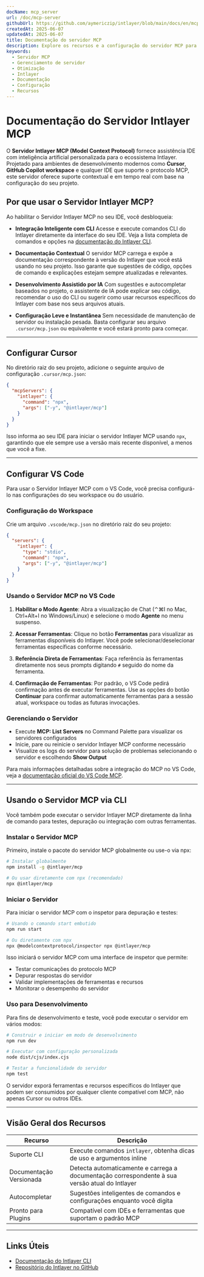 ```yaml
---
docName: mcp_server
url: /doc/mcp-server
githubUrl: https://github.com/aymericzip/intlayer/blob/main/docs/en/mcp_server.md
createdAt: 2025-06-07
updatedAt: 2025-06-07
title: Documentação do servidor MCP
description: Explore os recursos e a configuração do servidor MCP para otimizar o gerenciamento e as operações do seu servidor.
keywords:
  - Servidor MCP
  - Gerenciamento de servidor
  - Otimização
  - Intlayer
  - Documentação
  - Configuração
  - Recursos
---
```


# Documentação do Servidor Intlayer MCP

O **Servidor Intlayer MCP (Model Context Protocol)** fornece assistência IDE com inteligência artificial personalizada para o ecossistema Intlayer. Projetado para ambientes de desenvolvimento modernos como **Cursor**, **GitHub Copilot workspace** e qualquer IDE que suporte o protocolo MCP, este servidor oferece suporte contextual e em tempo real com base na configuração do seu projeto.

## Por que usar o Servidor Intlayer MCP?

Ao habilitar o Servidor Intlayer MCP no seu IDE, você desbloqueia:

- **Integração Inteligente com CLI**
  Acesse e execute comandos CLI do Intlayer diretamente da interface do seu IDE. Veja a lista completa de comandos e opções na [documentação do Intlayer CLI](https://github.com/aymericzip/intlayer/blob/main/docs/pt/intlayer_cli.md).

- **Documentação Contextual**
  O servidor MCP carrega e expõe a documentação correspondente à versão do Intlayer que você está usando no seu projeto. Isso garante que sugestões de código, opções de comando e explicações estejam sempre atualizadas e relevantes.

- **Desenvolvimento Assistido por IA**
  Com sugestões e autocompletar baseados no projeto, o assistente de IA pode explicar seu código, recomendar o uso do CLI ou sugerir como usar recursos específicos do Intlayer com base nos seus arquivos atuais.

- **Configuração Leve e Instantânea**
  Sem necessidade de manutenção de servidor ou instalação pesada. Basta configurar seu arquivo `.cursor/mcp.json` ou equivalente e você estará pronto para começar.

---

## Configurar Cursor

No diretório raiz do seu projeto, adicione o seguinte arquivo de configuração `.cursor/mcp.json`:

```json
{
  "mcpServers": {
    "intlayer": {
      "command": "npx",
      "args": ["-y", "@intlayer/mcp"]
    }
  }
}
```

Isso informa ao seu IDE para iniciar o servidor Intlayer MCP usando `npx`, garantindo que ele sempre use a versão mais recente disponível, a menos que você a fixe.

---

## Configurar VS Code

Para usar o Servidor Intlayer MCP com o VS Code, você precisa configurá-lo nas configurações do seu workspace ou do usuário.

### Configuração do Workspace

Crie um arquivo `.vscode/mcp.json` no diretório raiz do seu projeto:

```json
{
  "servers": {
    "intlayer": {
      "type": "stdio",
      "command": "npx",
      "args": ["-y", "@intlayer/mcp"]
    }
  }
}
```

### Usando o Servidor MCP no VS Code

1. **Habilitar o Modo Agente**: Abra a visualização de Chat (⌃⌘I no Mac, Ctrl+Alt+I no Windows/Linux) e selecione o modo **Agente** no menu suspenso.

2. **Acessar Ferramentas**: Clique no botão **Ferramentas** para visualizar as ferramentas disponíveis do Intlayer. Você pode selecionar/deselecionar ferramentas específicas conforme necessário.

3. **Referência Direta de Ferramentas**: Faça referência às ferramentas diretamente nos seus prompts digitando `#` seguido do nome da ferramenta.

4. **Confirmação de Ferramentas**: Por padrão, o VS Code pedirá confirmação antes de executar ferramentas. Use as opções do botão **Continuar** para confirmar automaticamente ferramentas para a sessão atual, workspace ou todas as futuras invocações.

### Gerenciando o Servidor

- Execute **MCP: List Servers** no Command Palette para visualizar os servidores configurados
- Inicie, pare ou reinicie o servidor Intlayer MCP conforme necessário
- Visualize os logs do servidor para solução de problemas selecionando o servidor e escolhendo **Show Output**

Para mais informações detalhadas sobre a integração do MCP no VS Code, veja a [documentação oficial do VS Code MCP](https://code.visualstudio.com/docs/copilot/chat/mcp-servers).

---

## Usando o Servidor MCP via CLI

Você também pode executar o servidor Intlayer MCP diretamente da linha de comando para testes, depuração ou integração com outras ferramentas.

### Instalar o Servidor MCP

Primeiro, instale o pacote do servidor MCP globalmente ou use-o via npx:

```bash
# Instalar globalmente
npm install -g @intlayer/mcp

# Ou usar diretamente com npx (recomendado)
npx @intlayer/mcp
```

### Iniciar o Servidor

Para iniciar o servidor MCP com o inspetor para depuração e testes:

```bash
# Usando o comando start embutido
npm run start

# Ou diretamente com npx
npx @modelcontextprotocol/inspector npx @intlayer/mcp
```

Isso iniciará o servidor MCP com uma interface de inspetor que permite:

- Testar comunicações do protocolo MCP
- Depurar respostas do servidor
- Validar implementações de ferramentas e recursos
- Monitorar o desempenho do servidor

### Uso para Desenvolvimento

Para fins de desenvolvimento e teste, você pode executar o servidor em vários modos:

```bash
# Construir e iniciar em modo de desenvolvimento
npm run dev

# Executar com configuração personalizada
node dist/cjs/index.cjs

# Testar a funcionalidade do servidor
npm test
```

O servidor exporá ferramentas e recursos específicos do Intlayer que podem ser consumidos por qualquer cliente compatível com MCP, não apenas Cursor ou outros IDEs.

---

## Visão Geral dos Recursos

| Recurso                 | Descrição                                                                                      |
| ----------------------- | ---------------------------------------------------------------------------------------------- |
| Suporte CLI             | Execute comandos `intlayer`, obtenha dicas de uso e argumentos inline                          |
| Documentação Versionada | Detecta automaticamente e carrega a documentação correspondente à sua versão atual do Intlayer |
| Autocompletar           | Sugestões inteligentes de comandos e configurações enquanto você digita                        |
| Pronto para Plugins     | Compatível com IDEs e ferramentas que suportam o padrão MCP                                    |

---

## Links Úteis

- [Documentação do Intlayer CLI](https://github.com/aymericzip/intlayer/blob/main/docs/pt/intlayer_cli.md)
- [Repositório do Intlayer no GitHub](https://github.com/aymericzip/intlayer)
